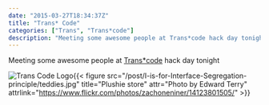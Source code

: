 ```yaml
---
date: "2015-03-27T18:34:37Z"
title: "Trans* Code"
categories: ["Trans", "Trans*code"]
description: "Meeting some awesome people at Trans*code hack day tonight"
---
```


Meeting some awesome people at [Trans\*code](http://trans-code.org/) hack day tonight

![Trans Code Logo](/post/trans-code/cropped-cropped-TransCode_transparent2-300x46.jpg){{< figure src="/post/I-is-for-Interface-Segregation-principle/teddies.jpg" title="Plushie store" attr="Photo by Edward Terry" attrlink="https://www.flickr.com/photos/zachoneniner/14123801505/" >}}
